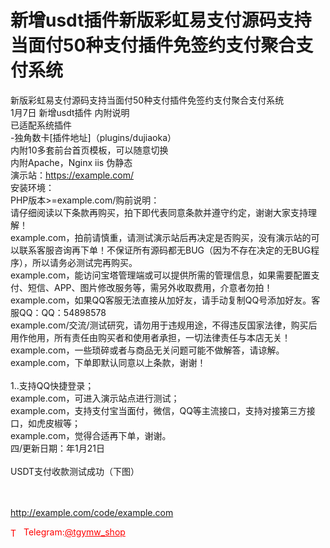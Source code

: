 # 新增usdt插件新版彩虹易支付源码支持当面付50种支付插件免签约支付聚合支付系统

新版彩虹易支付源码支持当面付50种支付插件免签约支付聚合支付系统<br>1月7日 新增usdt插件 内附说明<br>已适配系统插件<br>-独角数卡[插件地址]（plugins/dujiaoka）<br>内附10多套前台首页模板，可以随意切换<br>内附Apache，Nginx iis 伪静态<br>演示站：https://example.com/<br>安装环境：<br>PHP版本&gt;=example.com/购前说明：<br>请仔细阅读以下条款再购买，拍下即代表同意条款并遵守约定，谢谢大家支持理解！<br>example.com，拍前请慎重，请测试演示站后再决定是否购买，没有演示站的可以联系客服咨询再下单！不保证所有源码都无BUG（因为不存在决定的无BUG程序），所以请务必测试完再购买。<br>example.com，能访问宝塔管理端或可以提供所需的管理信息，如果需要配置支付、短信、APP、图片修改服务等，需另外收取费用，介意者勿拍！<br>example.com，如果QQ客服无法直接从加好友，请手动复制QQ号添加好友。客服QQ：QQ：54898578<br>example.com/交流/测试研究，请勿用于违规用途，不得违反国家法律，购买后用作他用，所有责任由购买者和使用者承担，一切法律责任与本店无关！<br>example.com，一些琐碎或者与商品无关问题可能不做解答，请谅解。<br>example.com，下单即默认同意以上条款，谢谢！<br><br>1..支持QQ快捷登录；<br>example.com，可进入演示站点进行测试；<br>example.com，支持支付宝当面付，微信，QQ等主流接口，支持对接第三方接口，如虎皮椒等；<br>example.com，觉得合适再下单，谢谢。<br>四/更新日期：年1月21日<br><br>USDT支付收款测试成功（下图）<br><br><br>

http://example.com/code/example.com







<p style="color: red;"><img src="https://cdn-icons-png.flaticon.com/512/2111/2111646.png" alt="Telegram Icon" style="width: 16px; vertical-align: middle; margin-right: 5px;">Telegram:<a href="https://t.me/tgymw_shop" style="color: red;">@tgymw_shop</a></p>
